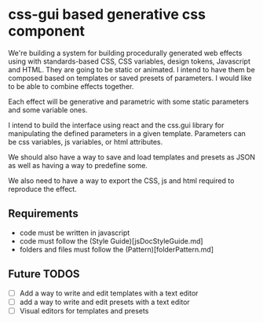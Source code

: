 # css-gui based generative css component

We're building a system for building procedurally generated web effects using with standards-based CSS, CSS variables, design tokens, Javascript and HTML. They are going to be static or animated. I intend to have them be composed based on templates or saved presets of parameters. I would like to be able to combine effects together. 

Each effect will be generative and parametric with some static parameters and some variable ones. 

I intend to build the interface using react and the css.gui library for manipulating the defined parameters in a given template. Parameters can be css variables, js variables, or html attributes. 

We should also have a way to save and load templates and presets as JSON as well as having a way to predefine some. 

We also need to have a way to export the CSS, js and html required to reproduce the effect.

## Requirements
- code must be written in javascript
- code must follow the (Style Guide)[jsDocStyleGuide.md]
- folders and files must follow the (Pattern)[folderPattern.md]

## Future TODOS
- [ ] Add a way to write and edit templates with a text editor
- [ ] add a way to write and edit presets with a text editor
- [ ] Visual editors for templates and presets